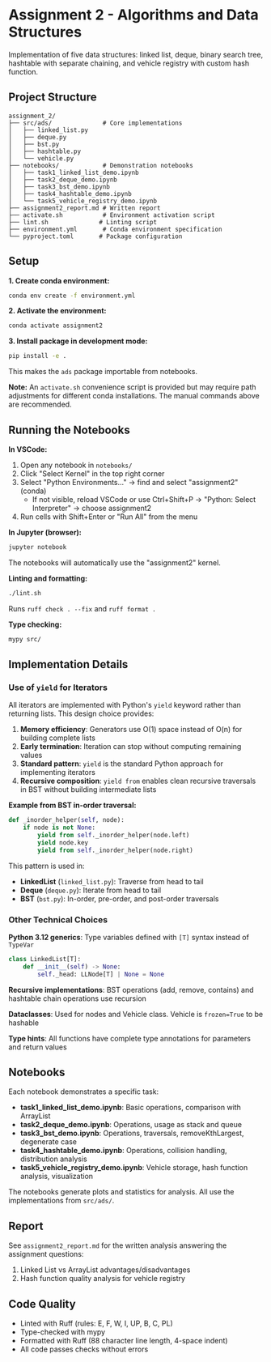# Assignment 2 - Algorithms and Data Structures

Implementation of five data structures: linked list, deque, binary search tree, hashtable with separate chaining, and vehicle registry with custom hash function.

## Project Structure

```
assignment_2/
├── src/ads/              # Core implementations
│   ├── linked_list.py
│   ├── deque.py
│   ├── bst.py
│   ├── hashtable.py
│   └── vehicle.py
├── notebooks/            # Demonstration notebooks
│   ├── task1_linked_list_demo.ipynb
│   ├── task2_deque_demo.ipynb
│   ├── task3_bst_demo.ipynb
│   ├── task4_hashtable_demo.ipynb
│   └── task5_vehicle_registry_demo.ipynb
├── assignment2_report.md # Written report
├── activate.sh           # Environment activation script
├── lint.sh              # Linting script
├── environment.yml       # Conda environment specification
└── pyproject.toml       # Package configuration
```

## Setup

**1. Create conda environment:**
```bash
conda env create -f environment.yml
```

**2. Activate the environment:**
```bash
conda activate assignment2
```

**3. Install package in development mode:**
```bash
pip install -e .
```

This makes the `ads` package importable from notebooks.

**Note:** An `activate.sh` convenience script is provided but may require path adjustments for different conda installations. The manual commands above are recommended.

## Running the Notebooks

**In VSCode:**
1. Open any notebook in `notebooks/`
2. Click "Select Kernel" in the top right corner
3. Select "Python Environments..." → find and select "assignment2" (conda)
   - If not visible, reload VSCode or use Ctrl+Shift+P → "Python: Select Interpreter" → choose assignment2
4. Run cells with Shift+Enter or "Run All" from the menu

**In Jupyter (browser):**
```bash
jupyter notebook
```
The notebooks will automatically use the "assignment2" kernel.

**Linting and formatting:**
```bash
./lint.sh
```

Runs `ruff check . --fix` and `ruff format .`

**Type checking:**
```bash
mypy src/
```

## Implementation Details

### Use of `yield` for Iterators

All iterators are implemented with Python's `yield` keyword rather than returning lists. This design choice provides:

1. **Memory efficiency**: Generators use O(1) space instead of O(n) for building complete lists
2. **Early termination**: Iteration can stop without computing remaining values
3. **Standard pattern**: `yield` is the standard Python approach for implementing iterators
4. **Recursive composition**: `yield from` enables clean recursive traversals in BST without building intermediate lists

**Example from BST in-order traversal:**
```python
def _inorder_helper(self, node):
    if node is not None:
        yield from self._inorder_helper(node.left)
        yield node.key
        yield from self._inorder_helper(node.right)
```

This pattern is used in:
- **LinkedList** (`linked_list.py`): Traverse from head to tail
- **Deque** (`deque.py`): Iterate from head to tail
- **BST** (`bst.py`): In-order, pre-order, and post-order traversals

### Other Technical Choices

**Python 3.12 generics**: Type variables defined with `[T]` syntax instead of `TypeVar`
```python
class LinkedList[T]:
    def __init__(self) -> None:
        self._head: LLNode[T] | None = None
```

**Recursive implementations**: BST operations (add, remove, contains) and hashtable chain operations use recursion

**Dataclasses**: Used for nodes and Vehicle class. Vehicle is `frozen=True` to be hashable

**Type hints**: All functions have complete type annotations for parameters and return values

## Notebooks

Each notebook demonstrates a specific task:

- **task1_linked_list_demo.ipynb**: Basic operations, comparison with ArrayList
- **task2_deque_demo.ipynb**: Operations, usage as stack and queue
- **task3_bst_demo.ipynb**: Operations, traversals, removeKthLargest, degenerate case
- **task4_hashtable_demo.ipynb**: Operations, collision handling, distribution analysis
- **task5_vehicle_registry_demo.ipynb**: Vehicle storage, hash function analysis, visualization

The notebooks generate plots and statistics for analysis. All use the implementations from `src/ads/`.

## Report

See `assignment2_report.md` for the written analysis answering the assignment questions:
1. Linked List vs ArrayList advantages/disadvantages
2. Hash function quality analysis for vehicle registry

## Code Quality

- Linted with Ruff (rules: E, F, W, I, UP, B, C, PL)
- Type-checked with mypy
- Formatted with Ruff (88 character line length, 4-space indent)
- All code passes checks without errors
